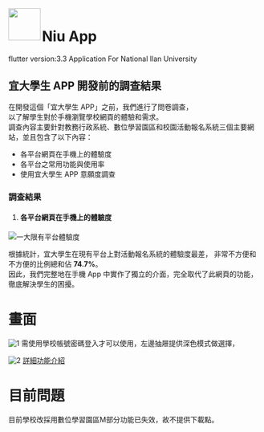 <img width="64" src="https://user-images.githubusercontent.com/86880683/225522817-7192b99f-c9b1-4824-854d-3b98fab0f984.png" align="left" />

# Niu App
flutter version:3.3 Application For National Ilan University

## 宜大學生 APP 開發前的調查結果
在開發這個「宜大學生 APP」之前，我們進行了問卷調查，<br />
以了解學生對於手機瀏覽學校網頁的體驗和需求。<br />
調查內容主要針對教務行政系統、數位學習園區和校園活動報名系統三個主要網站，並且包含了以下內容：<br />

- 各平台網頁在手機上的體驗度
- 各平台之常用功能與使用率
- 使用宜大學生 APP 意願度調查

### 調查結果
1. #### 各平台網頁在手機上的體驗度
![一大限有平台體驗度](https://user-images.githubusercontent.com/86880683/226528526-bfdea917-42bb-4b10-aeed-1061edc2cf0a.png)  

根據統計，宜大學生在現有平台上對活動報名系統的體驗度最差，  非常不方便和不方便的比例總和佔 **74.7%**。  
因此，我們完整地在手機 App 中實作了獨立的介面，完全取代了此網頁的功能，徹底解決學生的困擾。  


# 畫面

![1](https://user-images.githubusercontent.com/86880683/225347718-579b2717-8fc6-499e-8298-9c8a3475259f.JPG)
需使用學校帳號密碼登入才可以使用，左邊抽屜提供深色模式做選擇，  


![2](https://user-images.githubusercontent.com/86880683/225347733-adff4129-46c9-4e5e-a612-215c6af38584.JPG)
<a href='https://docs.google.com/presentation/d/1_tvyT416l8QQX9hi8ZehZg-c7-8cck3W/edit?usp=sharing&ouid=113524041780692344361&rtpof=true&sd=true'>詳細功能介紹</a>

# 目前問題
目前學校改採用數位學習園區M部分功能已失效，故不提供下載點。
